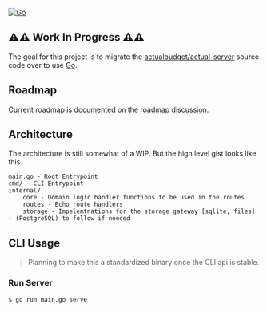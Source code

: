 [![Go](https://github.com/nathanjisaac/actual-sync/actions/workflows/go.yml/badge.svg)](https://github.com/nathanjisaac/actual-sync/actions/workflows/go.yml)

## ⚠️⚠️ Work In Progress ⚠️⚠️

The goal for this project is to migrate the [actualbudget/actual-server](https://github.com/actualbudget/actual-server) 
source code over to use [Go](https://go.dev/).

## Roadmap

Current roadmap is documented on the [roadmap discussion](https://github.com/nathanjisaac/actual-sync/discussions/1).

## Architecture

The architecture is still somewhat of a WIP. But the high level gist looks like this. 

```
main.go - Root Entrypoint
cmd/ - CLI Entrypoint
internal/
    core - Domain logic handler functions to be used in the routes
    routes - Echo route handlers
    storage - Impelemtnations for the storage gateway [sqlite, files] - (PostgreSQL) to follow if needed
```

## CLI Usage

> Planning to make this a standardized binary once the CLI api is stable.

### Run Server

```shell
$ go run main.go serve
```
